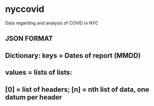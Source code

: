 # nyccovid
Data regarding and analysis of COVID in NYC

## JSON FORMAT
## Dictionary:  keys = Dates of report (MMDD)
##              values = lists of lists:
##                      [0] = list of headers; [n] = nth list of data, one datum per header